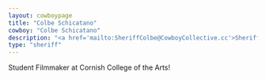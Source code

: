 ```yaml
---
layout: cowboypage
title: "Colbe Schicatano"
cowboy: "Colbe Schicatano"
description: "<a href='mailto:SheriffColbe@CowboyCollective.cc'>SheriffColbe@CowboyCollective.cc</a>"
type: "sheriff"
---
```

Student Filmmaker at Cornish College of the Arts!
